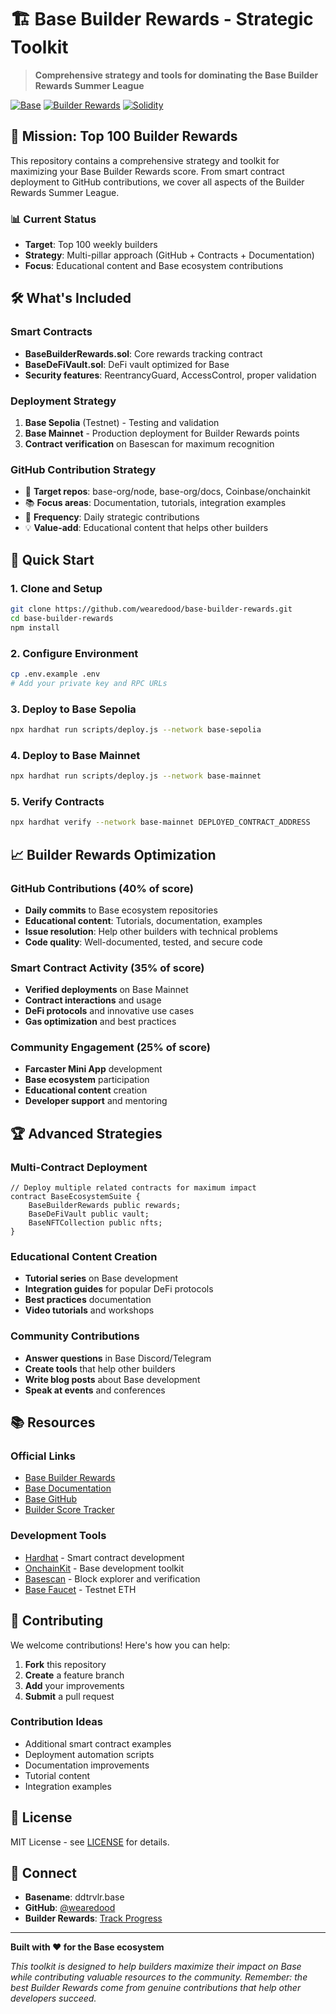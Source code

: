 # 🏗️ Base Builder Rewards - Strategic Toolkit

> **Comprehensive strategy and tools for dominating the Base Builder Rewards Summer League**

[![Base](https://img.shields.io/badge/Base-0052FF?style=for-the-badge&logo=ethereum&logoColor=white)](https://base.org)
[![Builder Rewards](https://img.shields.io/badge/Builder%20Rewards-00D4AA?style=for-the-badge)](https://base.org/builder-rewards)
[![Solidity](https://img.shields.io/badge/Solidity-363636?style=for-the-badge&logo=solidity&logoColor=white)](https://soliditylang.org/)

## 🎯 Mission: Top 100 Builder Rewards

This repository contains a comprehensive strategy and toolkit for maximizing your Base Builder Rewards score. From smart contract deployment to GitHub contributions, we cover all aspects of the Builder Rewards Summer League.

### 📊 Current Status
- **Target**: Top 100 weekly builders
- **Strategy**: Multi-pillar approach (GitHub + Contracts + Documentation)
- **Focus**: Educational content and Base ecosystem contributions

## 🛠️ What's Included

### Smart Contracts
- **BaseBuilderRewards.sol**: Core rewards tracking contract
- **BaseDeFiVault.sol**: DeFi vault optimized for Base
- **Security features**: ReentrancyGuard, AccessControl, proper validation

### Deployment Strategy
1. **Base Sepolia** (Testnet) - Testing and validation
2. **Base Mainnet** - Production deployment for Builder Rewards points
3. **Contract verification** on Basescan for maximum recognition

### GitHub Contribution Strategy
- 🎯 **Target repos**: base-org/node, base-org/docs, Coinbase/onchainkit
- 📚 **Focus areas**: Documentation, tutorials, integration examples
- 🔄 **Frequency**: Daily strategic contributions
- 💡 **Value-add**: Educational content that helps other builders

## 🚀 Quick Start

### 1. Clone and Setup
```bash
git clone https://github.com/wearedood/base-builder-rewards.git
cd base-builder-rewards
npm install
```

### 2. Configure Environment
```bash
cp .env.example .env
# Add your private key and RPC URLs
```

### 3. Deploy to Base Sepolia
```bash
npx hardhat run scripts/deploy.js --network base-sepolia
```

### 4. Deploy to Base Mainnet
```bash
npx hardhat run scripts/deploy.js --network base-mainnet
```

### 5. Verify Contracts
```bash
npx hardhat verify --network base-mainnet DEPLOYED_CONTRACT_ADDRESS
```

## 📈 Builder Rewards Optimization

### GitHub Contributions (40% of score)
- **Daily commits** to Base ecosystem repositories
- **Educational content**: Tutorials, documentation, examples
- **Issue resolution**: Help other builders with technical problems
- **Code quality**: Well-documented, tested, and secure code

### Smart Contract Activity (35% of score)
- **Verified deployments** on Base Mainnet
- **Contract interactions** and usage
- **DeFi protocols** and innovative use cases
- **Gas optimization** and best practices

### Community Engagement (25% of score)
- **Farcaster Mini App** development
- **Base ecosystem** participation
- **Educational content** creation
- **Developer support** and mentoring

## 🏆 Advanced Strategies

### Multi-Contract Deployment
```solidity
// Deploy multiple related contracts for maximum impact
contract BaseEcosystemSuite {
    BaseBuilderRewards public rewards;
    BaseDeFiVault public vault;
    BaseNFTCollection public nfts;
}
```

### Educational Content Creation
- **Tutorial series** on Base development
- **Integration guides** for popular DeFi protocols
- **Best practices** documentation
- **Video tutorials** and workshops

### Community Contributions
- **Answer questions** in Base Discord/Telegram
- **Create tools** that help other builders
- **Write blog posts** about Base development
- **Speak at events** and conferences

## 📚 Resources

### Official Links
- [Base Builder Rewards](https://base.org/builder-rewards)
- [Base Documentation](https://docs.base.org)
- [Base GitHub](https://github.com/base-org)
- [Builder Score Tracker](https://builderscore.xyz)

### Development Tools
- [Hardhat](https://hardhat.org/) - Smart contract development
- [OnchainKit](https://onchainkit.xyz/) - Base development toolkit
- [Basescan](https://basescan.org/) - Block explorer and verification
- [Base Faucet](https://bridge.base.org/) - Testnet ETH

## 🤝 Contributing

We welcome contributions! Here's how you can help:

1. **Fork** this repository
2. **Create** a feature branch
3. **Add** your improvements
4. **Submit** a pull request

### Contribution Ideas
- Additional smart contract examples
- Deployment automation scripts
- Documentation improvements
- Tutorial content
- Integration examples

## 📄 License

MIT License - see [LICENSE](LICENSE) for details.

## 🔗 Connect

- **Basename**: ddtrvlr.base
- **GitHub**: [@wearedood](https://github.com/wearedood)
- **Builder Rewards**: [Track Progress](https://builderscore.xyz)

---

**Built with ❤️ for the Base ecosystem**

*This toolkit is designed to help builders maximize their impact on Base while contributing valuable resources to the community. Remember: the best Builder Rewards come from genuine contributions that help other developers succeed.*
